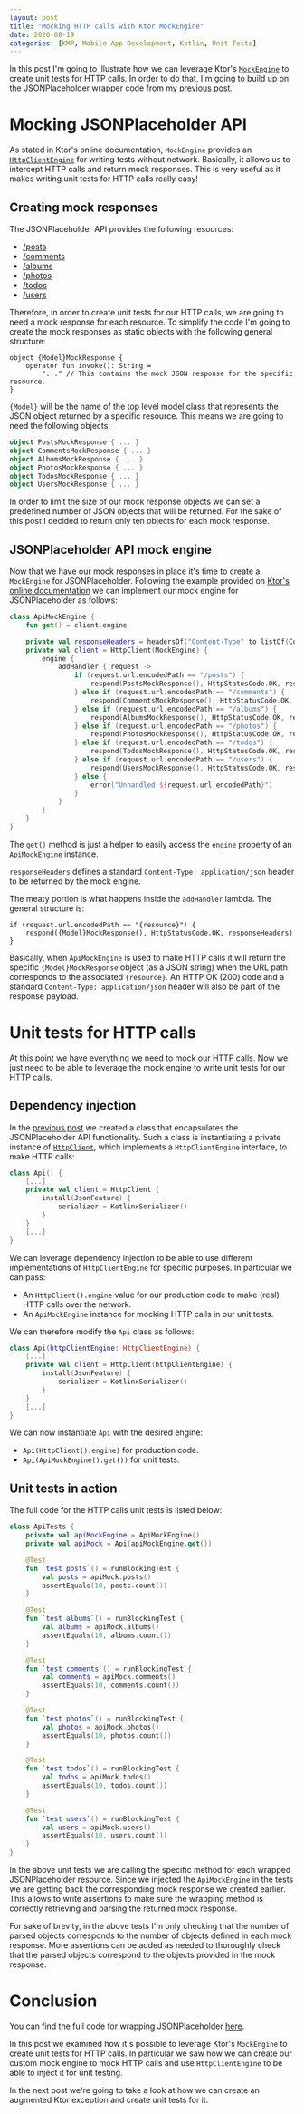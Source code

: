 ```yaml
---
layout: post
title: "Mocking HTTP calls with Ktor MockEngine"
date: 2020-08-19
categories: [KMP, Mobile App Development, Kotlin, Unit Tests]
---
```

In this post I'm going to illustrate how we can leverage Ktor's [`MockEngine`](https://api.ktor.io/1.3.1/io.ktor.client.engine.mock/-mock-engine/index.html) to create unit tests for HTTP calls. In order to do that, I'm going to build up on the JSONPlaceholder wrapper code from my [previous post](https://andrea-prearo.github.io/kmp/mobile%20app%20development/kotlin/unit%20tests/2020/07/13/Multi-platform-mobile-networking-libraries-with-Ktor.html).


# Mocking JSONPlaceholder API

As stated in Ktor's online documentation, `MockEngine` provides an [`HttpClientEngine`](https://api.ktor.io/1.3.1/io.ktor.client.engine/-http-client-engine/index.html) for writing tests without network. Basically, it allows us to intercept HTTP calls and return mock responses. This is very useful as it makes writing unit tests for HTTP calls really easy!


## Creating mock responses

The JSONPlaceholder API provides the following resources:
* [/posts](https://jsonplaceholder.typicode.com/posts)
* [/comments](https://jsonplaceholder.typicode.com/comments)
* [/albums](https://jsonplaceholder.typicode.com/albums)
* [/photos](https://jsonplaceholder.typicode.com/photos)
* [/todos](https://jsonplaceholder.typicode.com/todos)
* [/users](https://jsonplaceholder.typicode.com/users)

Therefore, in order to create unit tests for our HTTP calls, we are going to need a mock response for each resource. To simplify the code I'm going to create the mock responses as static objects with the following general structure:

~~~
object {Model}MockResponse {
    operator fun invoke(): String =
        "..." // This contains the mock JSON response for the specific resource.
}
~~~

`{Model}` will be the name of the top level model class that represents the JSON object returned by a specific resource. This means we are going to need the following objects:

~~~ kotlin
object PostsMockResponse { ... }
object CommentsMockResponse { ... }
object AlbumsMockResponse { ... }
object PhotosMockResponse { ... }
object TodosMockResponse { ... }
object UsersMockResponse { ... }
~~~

In order to limit the size of our mock response objects we can set a predefined number of JSON objects that will be returned. For the sake of this post I decided to return only ten objects for each mock response.


## JSONPlaceholder API mock engine

Now that we have our mock responses in place it's time to create a `MockEngine` for JSONPlaceholder. Following the example provided on [Ktor's online documentation](https://ktor.io/clients/http-client/testing.html) we can implement our mock engine for JSONPlaceholder as follows:

~~~ kotlin
class ApiMockEngine {
    fun get() = client.engine

    private val responseHeaders = headersOf("Content-Type" to listOf(ContentType.Application.Json.toString()))
    private val client = HttpClient(MockEngine) {
        engine {
            addHandler { request ->
                if (request.url.encodedPath == "/posts") {
                    respond(PostsMockResponse(), HttpStatusCode.OK, responseHeaders)
                } else if (request.url.encodedPath == "/comments") {
                    respond(CommentsMockResponse(), HttpStatusCode.OK, responseHeaders)
                } else if (request.url.encodedPath == "/albums") {
                    respond(AlbumsMockResponse(), HttpStatusCode.OK, responseHeaders)
                } else if (request.url.encodedPath == "/photos") {
                    respond(PhotosMockResponse(), HttpStatusCode.OK, responseHeaders)
                } else if (request.url.encodedPath == "/todos") {
                    respond(TodosMockResponse(), HttpStatusCode.OK, responseHeaders)
                } else if (request.url.encodedPath == "/users") {
                    respond(UsersMockResponse(), HttpStatusCode.OK, responseHeaders)
                } else {
                    error("Unhandled ${request.url.encodedPath}")
                }
            }
        }
    }
}
~~~

The `get()` method is just a helper to easily access the `engine` property of an `ApiMockEngine` instance.

`responseHeaders` defines a standard `Content-Type: application/json` header to be returned by the mock engine.

The meaty portion is what happens inside the `addHandler` lambda. The general structure is:

~~~
if (request.url.encodedPath == "{resource}") {
    respond({Model}MockResponse(), HttpStatusCode.OK, responseHeaders)
}
~~~

Basically, when `ApiMockEngine` is used to make HTTP calls it will return the specific `{Model}MockResponse` object (as a JSON string) when the URL path corresponds to the associated `{resource}`. An HTTP OK (200) code and a standard `Content-Type: application/json` header will also be part of the response payload.


# Unit tests for HTTP calls

At this point we have everything we need to mock our HTTP calls. Now we just need to be able to leverage the mock engine to write unit tests for our HTTP calls.


## Dependency injection

In the [previous post](https://andrea-prearo.github.io/kmp/mobile%20app%20development/kotlin/unit%20tests/2020/07/13/Multi-platform-mobile-networking-libraries-with-Ktor.html) we created a class that encapsulates the JSONPlaceholder API functionality. Such a class is instantiating a private instance of [`HttpClient`](https://api.ktor.io/1.3.2/io.ktor.client/-http-client/index.html), which implements a `HttpClientEngine` interface, to make HTTP calls:

~~~ kotlin
class Api() {
    [...]
    private val client = HttpClient {
        install(JsonFeature) {
            serializer = KotlinxSerializer()
        }
    }
    [...]
}
~~~

We can leverage dependency injection to be able to use different implementations of `HttpClientEngine` for specific purposes. In particular we can pass:
* An `HttpClient().engine` value for our production code to make (real) HTTP calls over the network.
* An `ApiMockEngine` instance for mocking HTTP calls in our unit tests.

We can therefore modify the `Api` class as follows:

~~~ kotlin
class Api(httpClientEngine: HttpClientEngine) {
    [...]
    private val client = HttpClient(httpClientEngine) {
        install(JsonFeature) {
            serializer = KotlinxSerializer()
        }
    }
    [...]
}
~~~

We can now instantiate `Api` with the desired engine:
* `Api(HttpClient().engine)` for production code.
* `Api(ApiMockEngine().get())` for unit tests.


## Unit tests in action

The full code for the HTTP calls unit tests is listed below:

~~~ kotlin
class ApiTests {
    private val apiMockEngine = ApiMockEngine()
    private val apiMock = Api(apiMockEngine.get())

    @Test
    fun `test posts`() = runBlockingTest {
        val posts = apiMock.posts()
        assertEquals(10, posts.count())
    }

    @Test
    fun `test albums`() = runBlockingTest {
        val albums = apiMock.albums()
        assertEquals(10, albums.count())
    }

    @Test
    fun `test comments`() = runBlockingTest {
        val comments = apiMock.comments()
        assertEquals(10, comments.count())
    }

    @Test
    fun `test photos`() = runBlockingTest {
        val photos = apiMock.photos()
        assertEquals(10, photos.count())
    }

    @Test
    fun `test todos`() = runBlockingTest {
        val todos = apiMock.todos()
        assertEquals(10, todos.count())
    }

    @Test
    fun `test users`() = runBlockingTest {
        val users = apiMock.users()
        assertEquals(10, users.count())
    }
}
~~~

In the above unit tests we are calling the specific method for each wrapped JSONPlaceholder resource. Since we injected the `ApiMockEngine` in the tests we are getting back the corresponding mock response we created earlier. This allows to write assertions to make sure the wrapping method is correctly retrieving and parsing the returned mock response.

For sake of brevity, in the above tests I'm only checking that the number of parsed objects corresponds to the number of objects defined in each mock response. More assertions can be added as needed to thoroughly check that the parsed objects correspond to the objects provided in the mock response.


# Conclusion

You can find the full code for wrapping JSONPlaceholder [here](https://github.com/andrea-prearo/JSONPlaceholderKotlin).

In this post we examined how it's possible to leverage Ktor's `MockEngine` to create unit tests for HTTP calls. In particular we saw how we can create our custom mock engine to mock HTTP calls and use `HttpClientEngine` to be able to inject it for unit testing.

In the next post we're going to take a look at how we can create an augmented Ktor exception and create unit tests for it.
